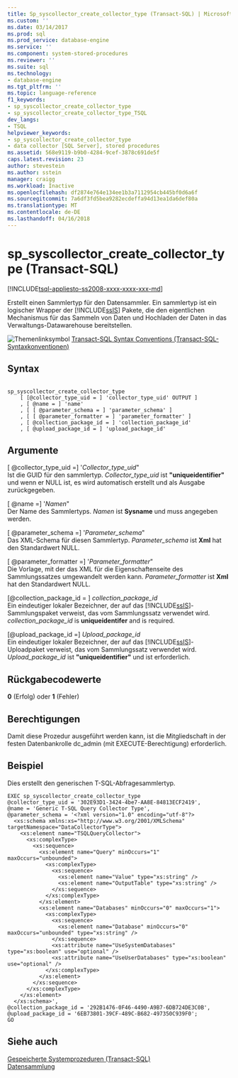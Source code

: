 ```yaml
---
title: Sp_syscollector_create_collector_type (Transact-SQL) | Microsoft Docs
ms.custom: ''
ms.date: 03/14/2017
ms.prod: sql
ms.prod_service: database-engine
ms.service: ''
ms.component: system-stored-procedures
ms.reviewer: ''
ms.suite: sql
ms.technology:
- database-engine
ms.tgt_pltfrm: ''
ms.topic: language-reference
f1_keywords:
- sp_syscollector_create_collector_type
- sp_syscollector_create_collector_type_TSQL
dev_langs:
- TSQL
helpviewer_keywords:
- sp_syscollector_create_collector_type
- data collector [SQL Server], stored procedures
ms.assetid: 568e9119-b9b0-4284-9cef-3878c691de5f
caps.latest.revision: 23
author: stevestein
ms.author: sstein
manager: craigg
ms.workload: Inactive
ms.openlocfilehash: df2874e764e134ee1b3a7112954cb445bf0d6a6f
ms.sourcegitcommit: 7a6df3fd5bea9282ecdeffa94d13ea1da6def80a
ms.translationtype: MT
ms.contentlocale: de-DE
ms.lasthandoff: 04/16/2018
---
```

# <a name="spsyscollectorcreatecollectortype-transact-sql"></a>sp_syscollector_create_collector_type (Transact-SQL)
[!INCLUDE[tsql-appliesto-ss2008-xxxx-xxxx-xxx-md](../../includes/tsql-appliesto-ss2008-xxxx-xxxx-xxx-md.md)]

  Erstellt einen Sammlertyp für den Datensammler. Ein sammlertyp ist ein logischer Wrapper der [!INCLUDE[ssIS](../../includes/ssis-md.md)] Pakete, die den eigentlichen Mechanismus für das Sammeln von Daten und Hochladen der Daten in das Verwaltungs-Datawarehouse bereitstellen.  
  
 ![Themenlinksymbol](../../database-engine/configure-windows/media/topic-link.gif "Topic link icon") [Transact-SQL Syntax Conventions (Transact-SQL-Syntaxkonventionen)](../../t-sql/language-elements/transact-sql-syntax-conventions-transact-sql.md)  
  
## <a name="syntax"></a>Syntax  
  
```  
  
sp_syscollector_create_collector_type   
    [ [@collector_type_uid = ] 'collector_type_uid' OUTPUT ]  
    , [ @name = ] 'name'  
    , [ [ @parameter_schema = ] 'parameter_schema' ]  
    , [ [ @parameter_formatter = ] 'parameter_formatter' ]  
    , [ @collection_package_id = ] 'collection_package_id'  
    , [ @upload_package_id = ] 'upload_package_id'  
```  
  
## <a name="arguments"></a>Argumente  
 [ @collector_type_uid =] '*Collector_type_uid*"  
 Ist die GUID für den sammlertyp. *Collector_type_uid* ist **"uniqueidentifier"** und wenn er NULL ist, es wird automatisch erstellt und als Ausgabe zurückgegeben.  
  
 [ @name =] '*Namen*"  
 Der Name des Sammlertyps. *Namen* ist **Sysname** und muss angegeben werden.  
  
 [ @parameter_schema =] '*Parameter_schema*"  
 Das XML-Schema für diesen Sammlertyp. *Parameter_schema* ist **Xml** hat den Standardwert NULL.  
  
 [ @parameter_formatter =] '*Parameter_formatter*"  
 Die Vorlage, mit der das XML für die Eigenschaftenseite des Sammlungssatzes umgewandelt werden kann. *Parameter_formatter* ist **Xml** hat den Standardwert NULL.  
  
 [@collection_package_id = ] *collection_package_id*  
 Ein eindeutiger lokaler Bezeichner, der auf das [!INCLUDE[ssIS](../../includes/ssis-md.md)]-Sammlungspaket verweist, das vom Sammlungssatz verwendet wird. *collection_package_id* is **uniqueidentifer** and is required.  
  
 [@upload_package_id =] *Upload_package_id*  
 Ein eindeutiger lokaler Bezeichner, der auf das [!INCLUDE[ssIS](../../includes/ssis-md.md)]-Uploadpaket verweist, das vom Sammlungssatz verwendet wird. *Upload_package_id* ist **"uniqueidentifier"** und ist erforderlich.  
  
## <a name="return-code-values"></a>Rückgabecodewerte  
 **0** (Erfolg) oder **1** (Fehler)  
  
## <a name="permissions"></a>Berechtigungen  
 Damit diese Prozedur ausgeführt werden kann, ist die Mitgliedschaft in der festen Datenbankrolle dc_admin (mit EXECUTE-Berechtigung) erforderlich.  
  
## <a name="example"></a>Beispiel  
 Dies erstellt den generischen T-SQL-Abfragesammlertyp.  
  
```  
EXEC sp_syscollector_create_collector_type  
@collector_type_uid = '302E93D1-3424-4be7-AA8E-84813ECF2419',  
@name = 'Generic T-SQL Query Collector Type',  
@parameter_schema = '<?xml version="1.0" encoding="utf-8"?>  
  <xs:schema xmlns:xs="http://www.w3.org/2001/XMLSchema" targetNamespace="DataCollectorType">  
    <xs:element name="TSQLQueryCollector">  
      <xs:complexType>  
        <xs:sequence>  
          <xs:element name="Query" minOccurs="1" maxOccurs="unbounded">  
            <xs:complexType>  
              <xs:sequence>  
                <xs:element name="Value" type="xs:string" />  
                <xs:element name="OutputTable" type="xs:string" />  
              </xs:sequence>  
            </xs:complexType>  
          </xs:element>  
          <xs:element name="Databases" minOccurs="0" maxOccurs="1">  
            <xs:complexType>  
              <xs:sequence>  
                <xs:element name="Database" minOccurs="0" maxOccurs="unbounded" type="xs:string" />  
              </xs:sequence>  
              <xs:attribute name="UseSystemDatabases" type="xs:boolean" use="optional" />  
              <xs:attribute name="UseUserDatabases" type="xs:boolean" use="optional" />  
            </xs:complexType>  
          </xs:element>  
        </xs:sequence>  
      </xs:complexType>  
    </xs:element>  
  </xs:schema>',  
@collection_package_id = '292B1476-0F46-4490-A9B7-6DB724DE3C0B',  
@upload_package_id = '6EB73801-39CF-489C-B682-497350C939F0';  
GO  
```  
  
## <a name="see-also"></a>Siehe auch  
 [Gespeicherte Systemprozeduren &#40;Transact-SQL&#41;](../../relational-databases/system-stored-procedures/system-stored-procedures-transact-sql.md)   
 [Datensammlung](../../relational-databases/data-collection/data-collection.md)  
  
  
